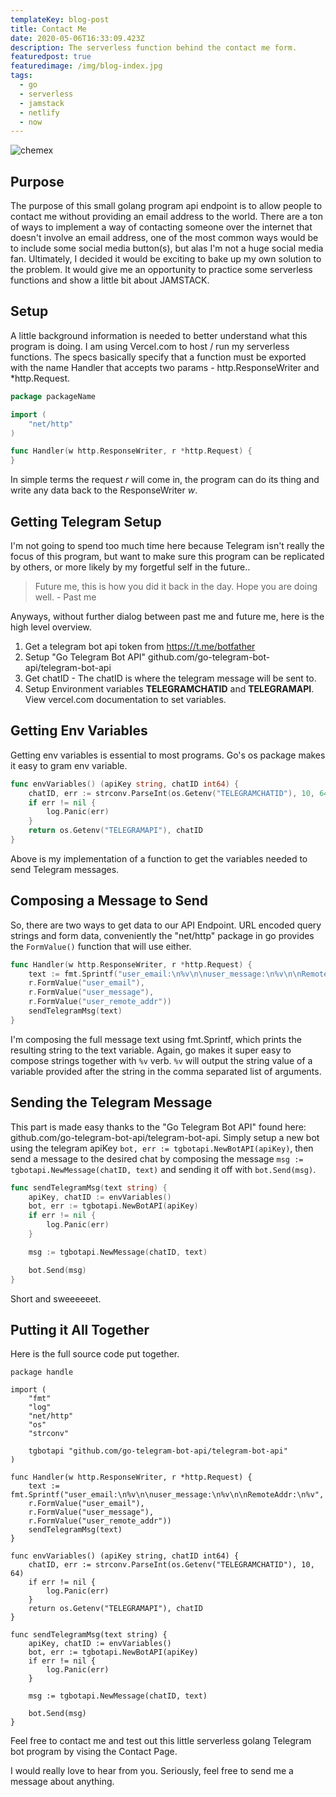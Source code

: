 ```yaml
---
templateKey: blog-post
title: Contact Me
date: 2020-05-06T16:33:09.423Z
description: The serverless function behind the contact me form.
featuredpost: true
featuredimage: /img/blog-index.jpg
tags:
  - go
  - serverless
  - jamstack
  - netlify
  - now
---
```

![chemex](/img/chemex.jpg)

## Purpose

The purpose of this small golang program api endpoint is to allow people to contact me without providing an email address to the world. There are a ton of ways to implement a way of contacting someone over the internet that doesn't involve an email address, one of the most common ways would be to include some social media button(s), but alas I'm not a huge social media fan. Ultimately, I decided it would be exciting to bake up my own solution to the problem. It would give me an opportunity to practice some serverless functions and show a little bit about JAMSTACK.

## Setup

A little background information is needed to better understand what this program is doing. I am using <Link className="text-blue-700" to="https://vercel.com/docs/v2/serverless-functions/supported-languages#go">Vercel.com</Link> to host / run my serverless functions. The specs basically specify that a function must be exported with the name Handler that accepts two params - http.ResponseWriter and *http.Request.

```go
package packageName

import (
	"net/http"
)

func Handler(w http.ResponseWriter, r *http.Request) {
}
```

In simple terms the request *r* will come in, the program can do its thing and write any data back to the ResponseWriter *w*.

## Getting Telegram Setup

I'm not going to spend too much time here because Telegram isn't really the focus of this program, but want to make sure this program can be replicated by others, or more likely by my forgetful self in the future.. 

>Future me, this is how you did it back in the day. Hope you are doing well. - Past me

Anyways, without further dialog between past me and future me, here is the high level overview.

1. Get a telegram bot api token from https://t.me/botfather
1. Setup "Go Telegram Bot API" github.com/go-telegram-bot-api/telegram-bot-api
  1. Get chatID - The chatID is where the telegram message will be sent to.
1. Setup Environment variables **TELEGRAMCHATID** and **TELEGRAMAPI**. View vercel.com documentation to set variables.

## Getting Env Variables

Getting env variables is essential to most programs. Go's os package makes it easy to gram env variable.

```go
func envVariables() (apiKey string, chatID int64) {
	chatID, err := strconv.ParseInt(os.Getenv("TELEGRAMCHATID"), 10, 64)
	if err != nil {
		log.Panic(err)
	}
	return os.Getenv("TELEGRAMAPI"), chatID
}
```

Above is my implementation of a function to get the variables needed to send Telegram messages.

## Composing a Message to Send

So, there are two ways to get data to our API Endpoint. URL encoded query strings and form data, conveniently the "net/http" package in go provides the `FormValue()` function that will use either.

```go
func Handler(w http.ResponseWriter, r *http.Request) {
	text := fmt.Sprintf("user_email:\n%v\n\nuser_message:\n%v\n\nRemoteAddr:\n%v",
	r.FormValue("user_email"),
	r.FormValue("user_message"),
	r.FormValue("user_remote_addr"))
	sendTelegramMsg(text)
}
```

I'm composing the full message text using fmt.Sprintf, which prints the resulting string to the text variable. Again, go makes it super easy to compose strings together with `%v` verb. `%v` will output the string value of a variable provided after the string in the comma separated list of arguments.

## Sending the Telegram Message

This part is made easy thanks to the "Go Telegram Bot API" found here: github.com/go-telegram-bot-api/telegram-bot-api. Simply setup a new bot using the telegram apiKey `bot, err := tgbotapi.NewBotAPI(apiKey)`, then send a message to the desired chat by composing the message `msg := tgbotapi.NewMessage(chatID, text)` and sending it off with `bot.Send(msg)`.

```go
func sendTelegramMsg(text string) {
	apiKey, chatID := envVariables()
	bot, err := tgbotapi.NewBotAPI(apiKey)
	if err != nil {
		log.Panic(err)
	}

	msg := tgbotapi.NewMessage(chatID, text)

	bot.Send(msg)
}
```

Short and sweeeeeet.

## Putting it All Together

Here is the full source code put together.

```go{numberLines: true}
package handle

import (
	"fmt"
	"log"
	"net/http"
	"os"
	"strconv"

	tgbotapi "github.com/go-telegram-bot-api/telegram-bot-api"
)

func Handler(w http.ResponseWriter, r *http.Request) {
	text := fmt.Sprintf("user_email:\n%v\n\nuser_message:\n%v\n\nRemoteAddr:\n%v",
	r.FormValue("user_email"),
	r.FormValue("user_message"),
	r.FormValue("user_remote_addr"))
	sendTelegramMsg(text)
}

func envVariables() (apiKey string, chatID int64) {
	chatID, err := strconv.ParseInt(os.Getenv("TELEGRAMCHATID"), 10, 64)
	if err != nil {
		log.Panic(err)
	}
	return os.Getenv("TELEGRAMAPI"), chatID
}

func sendTelegramMsg(text string) {
	apiKey, chatID := envVariables()
	bot, err := tgbotapi.NewBotAPI(apiKey)
	if err != nil {
		log.Panic(err)
	}

	msg := tgbotapi.NewMessage(chatID, text)

	bot.Send(msg)
}

```

Feel free to contact me and test out this little serverless golang Telegram bot program by vising the <Link className="text-blue-700" to="/contact">Contact Page.</Link>

I would really love to hear from you. Seriously, feel free to send me a message about anything.
